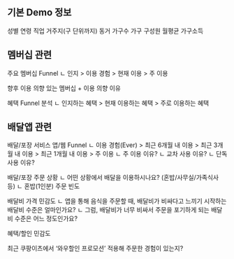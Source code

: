 ## 기본 Demo 정보
성별
연령
직업
거주지(구 단위까지)
동거 가구수
가구 구성원
월평균 가구소득


## 멤버십 관련

주요 멤버십 Funnel
ㄴ 인지 > 이용 경험 > 현재 이용 > 주 이용

향후 이용 의향 있는 멤버십 + 이용 의향 이유

혜택 Funnel 분석
ㄴ 인지하는 혜택 > 현재 이용하는 혜택 > 주로 이용하는 혜택



## 배달앱 관련

배달/포장 서비스 앱/웹 Funnel
ㄴ 이용 경험(Ever) > 최근 6개월 내 이용 > 최근 3개월 내 이용 > 최근 1개월 내 이용 > 주 이용
ㄴ 주 이용 이유?
ㄴ 교차 사용 이유?
ㄴ 단독 사용 이유?

배달/포장 주문 상황
ㄴ 어떤 상황에서 배달을 이용하시나요? (혼밥/사무실/가족식사 등)
ㄴ 혼밥(1인분) 주문 빈도

배달비 가격 민감도
ㄴ 앱을 통해 음식을 주문할 때, 배달비가 비싸다고 느끼기 시작하는 배달비 수준은 얼마인가요?
ㄴ 그럼, 배달비가 너무 비싸서 주문을 포기하게 되는 배달비 수준은 어느 정도인가요?

혜택/할인 민감도

최근 쿠팡이츠에서 ‘와우할인 프로모션’ 적용해 주문한 경험이 있는지?